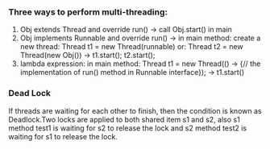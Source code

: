 ### Three ways to perform multi-threading:
1. Obj extends Thread and override run() -> call Obj.start() in main
2. Obj implements Runnable and override run() -> in main method: create a new thread: Thread t1 = new Thread(runnable) or: Thread t2 = new Thread(new Obj()) -> t1.start(); t2.start();
3. lambda expression: in main method: Thread t1 = new Thread(() -> {// the implementation of run() method in Runnable interface});  -> t1.start()

### Dead Lock
If threads are waiting for each other to finish, then the condition is known as Deadlock.Two locks are applied to both shared item s1 and s2, also s1 method test1 is waiting for s2 to release the lock and s2 method test2 is waiting for s1 to release the lock.
